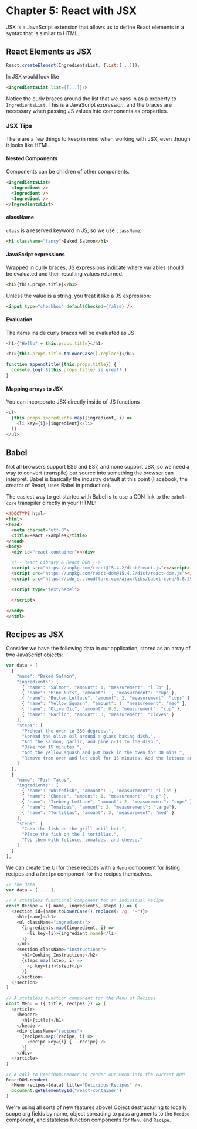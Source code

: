 # Chapter 5: React with JSX

JSX is a JavaScript extension that allows us to define React elements in a syntax that is similar to HTML.

## React Elements as JSX

```javascript
React.createElement(IngredientsList, {list:[...]});
```

In JSX would look like

```html
<IngredientsList list={[...]}/>
```

Notice the curly braces around the list that we pass in as a property to `IngredientsList`. This is a JavaScript _expression_, and the braces are necessary when passing JS values into components as properties.

### JSX Tips

There are a few things to keep in mind when working with JSX, even though it looks like HTML.

#### Nested Components

Components can be children of other components.

```html
<IngredientsList>
  <Ingredient />
  <Ingredient />
  <Ingredient />
</IngredientsList>
```

#### className

`class` is a reserved keyword in JS, so we use `className`:

```html
<h1 className="fancy">Baked Salmon</h1>
```

#### JavaScript expressions

Wrapped in curly braces, JS expressions indicate where variables should be evaluated and their resulting values returned.

```html
<h1>{this.props.title}</h1>
```

Unless the value is a string, you treat it like a JS expression:

```html
<input type="checkbox" defaultChecked={false} />
```

#### Evaluation

The items inside curly braces will be evaluated as JS

```js
<h1>{"Hello" + this.props.title}</h1>

<h1>{this.props.title.toLowerCase().replace}</h1>

function appendtitle({this.props.title}) {
  console.log(`${this.props.title} is great!`)
}
```

#### Mapping arrays to JSX

You can incorporate JSX directly inside of JS functions

```js
<ul>
  {this.props.ingredients.map((ingredient, i) =>
    <li key={i}>{ingredient}</li>
  )}
</ul>
```

## Babel

Not all browsers support ES6 and ES7, and none support JSX, so we need a way to convert (transpile) our source into something the browser can interpret. Babel is basically the industry default at this point (Facebook, the creator of React, uses Babel in production).

The easiest way to get started with Babel is to use a CDN link to the `babel-core` transpiler directly in your HTML:

```html
<!DOCTYPE html>
<html>
<head>
  <meta charset="utf-8">
  <title>React Examples</title>
</head>
<body>
  <div id="react-container"></div>

  <!-- React Library & React DOM -->
  <script src="https://unpkg.com/react@15.4.2/dist/react.js"></script>
  <script src="https://unpkg.com/react-dom@15.4.2/dist/react-dom.js"></script>
  <script src="https://cdnjs.cloudflare.com/ajax/libs/babel-core/5.8.29/browser.js"></script>

  <script type="text/babel">

  </script>

</body>
</html>
```

## Recipes as JSX

Consider we have the following data in our application, stored as an array of two JavaScript objects:

```js
var data = [
  {
    "name": "Baked Salmon",
    "ingredients": [
      { "name": "Salmon", "amount": 1, "measurement": "l lb" },
      { "name": "Pine Nuts", "amount": 1, "measurement": "cup" },
      { "name": "Butter Lettuce", "amount": 2, "measurement": "cups" },
      { "name": "Yellow Squash", "amount": 1, "measurement": "med" },
      { "name": "Olive Oil", "amount": 0.5, "measurement": "cup" },
      { "name": "Garlic", "amount": 3, "measurement": "cloves" }
    ],
    "steps": [
      "Preheat the oven to 350 degrees.",
      "Spread the olive oil around a glass baking dish.",
      "Add the salmon, garlic, and pine nuts to the dish.",
      "Bake for 15 minutes.",
      "Add the yellow squash and put back in the oven for 30 mins.",
      "Remove from oven and let cool for 15 minutes. Add the lettuce and serve."
    ]
  },
  {
    "name": "Fish Tacos",
    "ingredients": [
      { "name": "Whitefish", "amount": 1, "measurement": "l lb" },
      { "name": "Cheese", "amount": 1, "measurement": "cup" },
      { "name": "Iceberg Lettuce", "amount": 2, "measurement": "cups" },
      { "name": "Tomatoes", "amount": 2, "measurement": "large"},
      { "name": "Tortillas", "amount": 3, "measurement": "med" }
    ],
    "steps": [
      "Cook the fish on the grill until hot.",
      "Place the fish on the 3 tortillas.",
      "Top them with lettuce, tomatoes, and cheese."
    ]
  }
];
```

We can create the UI for these recipes with a `Menu` component for listing recipes and a `Recipe` component for the recipes themselves.

```js
// the data
var data = [ ... ];

// A stateless functional component for an individual Recipe
const Recipe = ({ name, ingredients, steps }) => (
  <section id={name.toLowerCase().replace(/ /g, "-")}>
    <h1>{name}</h1>
    <ul className="ingredients">
      {ingredients.map((ingredient, i) =>
        <li key={i}>{ingredient.name}</li>
      )}
    </ul>
    <section className="instructions">
      <h2>Cooking Instructions</h2>
      {steps.map((step, i) =>
        <p key={i}>{step}</p>
      )}
    </section>
  </section>
)

// A stateless function component for the Menu of Recipes
const Menu = ({ title, recipes }) => (
  <article>
    <header>
      <h1>{title}</h1>
    </header>
    <div className="recipes">
      {recipes.map((recipe, i) =>
        <Recipe key={i} {...recipe} />
      )}
    </div>
  </article>
)

// A call to ReactDom.render to render our Menu into the current DOM
ReactDOM.render(
  <Menu recipes={data} title="Delicious Recipes" />,
  document.getElementById("react-container")
)
```

We're using all sorts of new features above! Object destructuring to locally scope arg fields by name, object spreading to pass arguments to the `Recipe` component, and stateless function components for `Menu` and `Recipe`.
